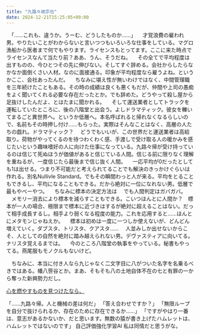 ```yaml
---
title: "九路々岐宗也"
date: 2024-12-21T15:25:05+09:00
---
```

　「……これも、違うか。うーむ、どうしたものか……」
　才覚浪費の雇われ男。やりたいことがわからないと言いつつもいろいろな仕事をしている。マグロ漁船から医者まで何でもやります。ライセンスもとってます。ここに来た時点でライセンスなんて当たり前？ああ、うん、そうだね。
　その全てで平均程度は出すものの、今ひとつその先に伸びない。そしてすぐ辞める。会社からしたらなかなか面倒くさい人材。なのに面接通る。印象が平均程度なら雇うよね。というかここ、会社あったんだ。
　ちなみに堪え性が無いわけではなく、中間管理職を三年続けたこともある。その時の成績は良くも悪くもだが、仲間や上司の愚痴をよく聞いてくれる必要な存在だったとか。でも辞めた。どうやって殺し屋から足抜けしたんだよ、とはたまに聞かれる。
　そして運送業者としてトラックを運転していたところに、後の八階堂と出会う。よしドラマティック。彼女を轢いてまるごと異世界へ。というか低層へ。本名呼ばれると帰れなくなるらしいので、名前もその時押し付け……もらった。実際はそんなことはなく、高層の人たちの戯れ。ドラマティック？
　どうでもいいが、この世界だと運送業者は高給取り。荷物がやってくるのを待つわくわく感、手渡しで受け取る人の暖かみを感じたいという趣味嗜好の人に向けた仕事になっている。九路々帰が受け持っているのは信じて死ぬほうが価値があると信じている人間。信じる前に限りなく理解を重ねるが、一度信じたら最後まで信じ抜く人間。
　一応平均が0だったとしても1は出せる。つまり不可能だと考えられてることでも解決のきっかけぐらいは作れる。別名Nullivle Standard。でもその瞬間わっと人が来る。平均をとることもできるし、平均になることもできる。だから絶対に一位になれない男。低層で最もやべーやつ。
　ちなみに標本の決定方法は
　でも人間判定はガバガバ。
　メモリー消去により標本を減らすこともできる。こいつほんとに人間か？　標本が一人の場合、極限まで標本に近づきはするが絶対に超えることはない。だって相手成長するし。相手より弱くなる程度の能力。これを応用すると……ほんとにメタモンじゃねえか。
　標本は初めは一度に一つしか使えないが、どんどん増えていく。ダブスタ、トリスタ、クアスタ……
　人並みしか出せないからこそ、人としての自然を絶対に踏み越えられない男。デヴァスティアに向いてる。ナリスタ覚えるまでは。
　今のところ八階堂の執事をやっている。秘書もやってる。燕尾服もモノクルもないけど。


　ちなみに、本当に付き人なら九じゃなく二文字目に八がついた名字を名乗るべきではある。幡八笹谷とか。まあ、そもそも八の土地自体不在の七と有罪の一から奪った新興勢力だし。

[心を燃やすものを見つけたなら、](../../../../../Info/心を燃やすものを見つけたなら、.md)

「……九路々帰。人と機械の差は何だ」
「答え合わせですか？」
「無限ループを自分で抜けられるか、存在のために存在できるか……」
「ですがやはり一番は、意志があるかないか、だと思います。無数の猿が書き上げたハムレットは、ハムレットではないのです」
自己評価強化学習AI
私は同情だと思うがな。
